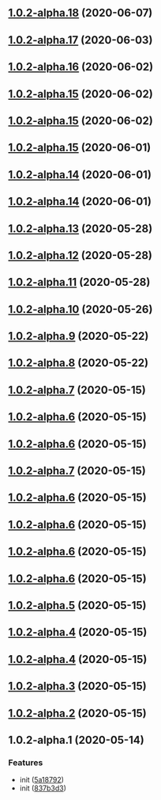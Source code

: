 ## [1.0.2-alpha.18](https://github.com/fengjin08122359/architectureDesign/compare/v1.0.2-alpha.17...v1.0.2-alpha.18) (2020-06-07)



## [1.0.2-alpha.17](https://github.com/fengjin08122359/architectureDesign/compare/v1.0.2-alpha.16...v1.0.2-alpha.17) (2020-06-03)



## [1.0.2-alpha.16](https://github.com/fengjin08122359/architectureDesign/compare/v1.0.2-alpha.15...v1.0.2-alpha.16) (2020-06-02)



## [1.0.2-alpha.15](https://github.com/fengjin08122359/architectureDesign/compare/v1.0.2-alpha.14...v1.0.2-alpha.15) (2020-06-02)



## [1.0.2-alpha.15](https://github.com/fengjin08122359/architectureDesign/compare/v1.0.2-alpha.14...v1.0.2-alpha.15) (2020-06-02)



## [1.0.2-alpha.15](https://github.com/fengjin08122359/architectureDesign/compare/v1.0.2-alpha.14...v1.0.2-alpha.15) (2020-06-01)



## [1.0.2-alpha.14](https://github.com/fengjin08122359/architectureDesign/compare/v1.0.2-alpha.13...v1.0.2-alpha.14) (2020-06-01)



## [1.0.2-alpha.14](https://github.com/fengjin08122359/architectureDesign/compare/v1.0.2-alpha.13...v1.0.2-alpha.14) (2020-06-01)



## [1.0.2-alpha.13](https://github.com/fengjin08122359/architectureDesign/compare/v1.0.2-alpha.12...v1.0.2-alpha.13) (2020-05-28)



## [1.0.2-alpha.12](https://github.com/fengjin08122359/architectureDesign/compare/v1.0.2-alpha.11...v1.0.2-alpha.12) (2020-05-28)



## [1.0.2-alpha.11](https://github.com/fengjin08122359/architectureDesign/compare/v1.0.2-alpha.10...v1.0.2-alpha.11) (2020-05-28)



## [1.0.2-alpha.10](https://github.com/fengjin08122359/architectureDesign/compare/v1.0.2-alpha.9...v1.0.2-alpha.10) (2020-05-26)



## [1.0.2-alpha.9](https://github.com/fengjin08122359/architectureDesign/compare/v1.0.2-alpha.8...v1.0.2-alpha.9) (2020-05-22)



## [1.0.2-alpha.8](https://github.com/fengjin08122359/architectureDesign/compare/v1.0.2-alpha.7...v1.0.2-alpha.8) (2020-05-22)



## [1.0.2-alpha.7](https://github.com/fengjin08122359/architectureDesign/compare/v1.0.2-alpha.5...v1.0.2-alpha.7) (2020-05-15)



## [1.0.2-alpha.6](https://github.com/fengjin08122359/architectureDesign/compare/v1.0.2-alpha.5...v1.0.2-alpha.6) (2020-05-15)



## [1.0.2-alpha.6](https://github.com/fengjin08122359/architectureDesign/compare/v1.0.2-alpha.5...v1.0.2-alpha.6) (2020-05-15)



## [1.0.2-alpha.7](https://github.com/fengjin08122359/architectureDesign/compare/v1.0.2-alpha.5...v1.0.2-alpha.7) (2020-05-15)



## [1.0.2-alpha.6](https://github.com/fengjin08122359/architectureDesign/compare/v1.0.2-alpha.5...v1.0.2-alpha.6) (2020-05-15)



## [1.0.2-alpha.6](https://github.com/fengjin08122359/architectureDesign/compare/v1.0.2-alpha.5...v1.0.2-alpha.6) (2020-05-15)



## [1.0.2-alpha.6](https://github.com/fengjin08122359/architectureDesign/compare/v1.0.2-alpha.5...v1.0.2-alpha.6) (2020-05-15)



## [1.0.2-alpha.6](https://github.com/fengjin08122359/architectureDesign/compare/v1.0.2-alpha.5...v1.0.2-alpha.6) (2020-05-15)



## [1.0.2-alpha.5](https://github.com/fengjin08122359/architectureDesign/compare/v1.0.2-alpha.4...v1.0.2-alpha.5) (2020-05-15)



## [1.0.2-alpha.4](https://github.com/fengjin08122359/architectureDesign/compare/v1.0.2-alpha.3...v1.0.2-alpha.4) (2020-05-15)



## [1.0.2-alpha.4](https://github.com/fengjin08122359/architectureDesign/compare/v1.0.2-alpha.3...v1.0.2-alpha.4) (2020-05-15)



## [1.0.2-alpha.3](https://github.com/fengjin08122359/architectureDesign/compare/v1.0.2-alpha.2...v1.0.2-alpha.3) (2020-05-15)



## [1.0.2-alpha.2](https://github.com/fengjin08122359/architectureDesign/compare/v1.0.2-alpha.1...v1.0.2-alpha.2) (2020-05-15)



## 1.0.2-alpha.1 (2020-05-14)


### Features

* init ([5a18792](https://github.com/fengjin08122359/architectureDesign/commit/5a1879262a455382d3fc85372843317fd415b8c5))
* init ([837b3d3](https://github.com/fengjin08122359/architectureDesign/commit/837b3d38190f7fad80c9f504ffda48014a5acb3e))



